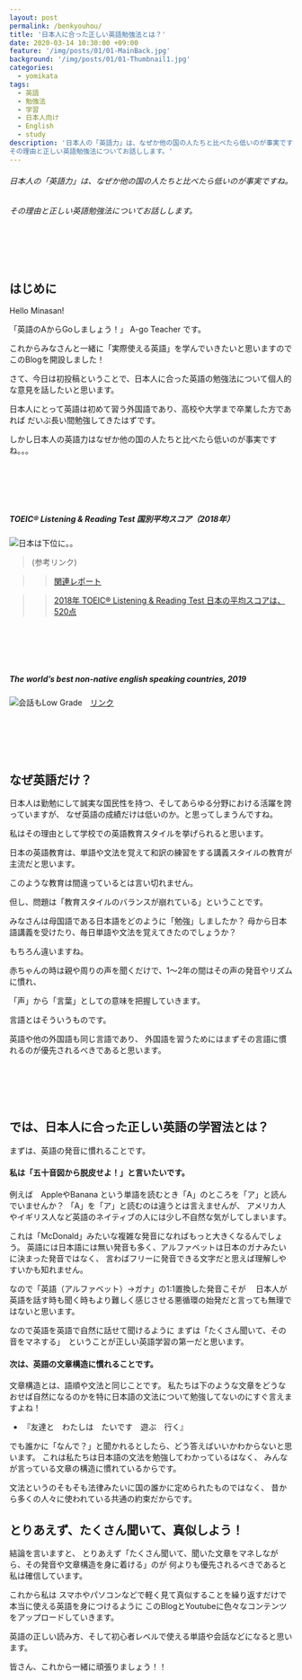 ```yaml
---
layout: post
permalink: /benkyouhou/
title: '日本人に合った正しい英語勉強法とは？'
date: 2020-03-14 10:30:00 +09:00
feature: '/img/posts/01/01-MainBack.jpg'
background: '/img/posts/01/01-Thumbnail1.jpg'
categories:
  - yomikata
tags:
  - 英語
  - 勉強法
  - 学習
  - 日本人向け
  - English
  - study
description: '日本人の「英語力」は、なぜか他の国の人たちと比べたら低いのが事実ですね。
その理由と正しい英語勉強法についてお話しします。'
---
```

###### 日本人の「英語力」は、なぜか他の国の人たちと比べたら低いのが事実ですね。
###### その理由と正しい英語勉強法についてお話しします。

<br><br><br>

## はじめに



Hello Minasan!

「英語のAからGoしましょう！」 A-go Teacher です。


これからみなさんと一緒に「実際使える英語」を学んでいきたいと思いますので
このBlogを開設しました！


さて、今日は初投稿ということで、日本人に合った英語の勉強法について個人的な意見を話したいと思います。


日本人にとって英語は初めて習う外国語であり、高校や大学まで卒業した方であれば
だいぶ長い間勉強してきたはずです。


しかし日本人の英語力はなぜか他の国の人たちと比べたら低いのが事実ですね。。。


<br><br><br><br>


##### TOEIC® Listening & Reading Test 国別平均スコア（2018年）
 ![日本は下位に。。](/img/posts/01/01-ets.JPG)



> (参考リンク)


>> [関連レポート](https://www.ets.org/s/toeic/pdf/2018-report-on-test-takers-worldwide.pdf)

>> [2018年 TOEIC® Listening & Reading Test  日本の平均スコアは、520点](https://www.iibc-global.org/iibc/press/2019/p117.html)




<br><br><br><br>




##### The world’s best non-native english speaking countries, 2019

 ![会話もLow Grade](/img/posts/01/01-53japan.JPG)　[リンク](https://ceoworld.biz/2019/11/05/revealed-the-worlds-best-non-native-english-speaking-countries-2019/)



<br><br><br><br>



## なぜ英語だけ？



日本人は勤勉にして誠実な国民性を持つ、そしてあらゆる分野における活躍を誇っていますが、
なぜ英語の成績だけは低いのか。と思ってしまうんですね。

私はその理由として学校での英語教育スタイルを挙げられると思います。

日本の英語教育は、単語や文法を覚えて和訳の練習をする講義スタイルの教育が主流だと思います。

このような教育は間違っているとは言い切れません。

但し、問題は「教育スタイルのバランスが崩れている」ということです。


みなさんは母国語である日本語をどのように「勉強」しましたか？
母から日本語講義を受けたり、毎日単語や文法を覚えてきたのでしょうか？

もちろん違いますね。　

赤ちゃんの時は親や周りの声を聞くだけで、1～2年の間はその声の発音やリズムに慣れ、

「声」から「言葉」としての意味を把握していきます。

言語とはそういうものです。



英語や他の外国語も同じ言語であり、
外国語を習うためにはまずその言語に慣れるのが優先されるべきであると思います。


<br><br><br><br>

## では、日本人に合った正しい英語の学習法とは？



 まずは、英語の発音に慣れることです。



#### 私は「五十音図から脱皮せよ！」と言いたいです。



例えば　AppleやBanana という単語を読むとき「A」のところを「ア」と読んでいませんか？
「A」を「ア」と読むのは違うとは言えませんが、
アメリカ人やイギリス人など英語のネイティブの人には少し不自然な気がしてしまいます。

これは「McDonald」みたいな複雑な発音になればもっと大きくなるんでしょう。
英語には日本語には無い発音も多く、アルファベットは日本のガナみたいに決まった発音ではなく、
言わばフリーに発音できる文字だと思えば理解しやすいかも知れません。

なので「英語（アルファベット）→ガナ」の1:1置換した発音こそが　
日本人が英語を話す時も聞く時もより難しく感じさせる悪循環の始発だと言っても無理ではないと思います。

なので英語を英語で自然に話せて聞けるように
まずは「たくさん聞いて、その音をマネする」　ということが正しい英語学習の第一だと思います。





#### 次は、英語の文章構造に慣れることです。



文章構造とは、語順や文法と同じことです。
私たちは下のような文章をどうなおせば自然になるのかを特に日本語の文法について勉強してないのにすぐ言えますよね！


* 『友達と　わたしは　たいです　遊ぶ　行く』


 でも誰かに「なんで？」と聞かれるとしたら、どう答えばいいかわからないと思います。
これは私たちは日本語の文法を勉強してわかっているはなく、
みんなが言っている文章の構造に慣れているからです。

文法というのそもそも法律みたいに国の誰かに定められたものではなく、
昔から多くの人々に使われている共通の約束だからです。



## とりあえず、たくさん聞いて、真似しよう！



結論を言いますと、
とりあえず「たくさん聞いて、聞いた文章をマネしながら、その発音や文章構造を身に着ける」のが
何よりも優先されるべきであると私は確信しています。





これから私は
スマホやパソコンなどで軽く見て真似することを繰り返すだけで
本当に使える英語を身につけるように
このBlogとYoutubeに色々なコンテンツをアップロードしていきます。

英語の正しい読み方、そして初心者レベルで使える単語や会話などになると思います。


皆さん、これから一緒に頑張りましょう！！
